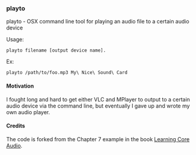 ### playto

playto - OSX command line tool for playing an audio file to a certain audio device

Usage: 

    playto filename [output device name].

Ex: 

    playto /path/to/foo.mp3 My\ Nice\ Sound\ Card

#### Motivation

I fought long and hard to get either VLC and MPlayer to output to a certain audio device via the command line, but eventually I gave up and wrote my own audio player.

#### Credits

The code is forked from the Chapter 7 example in the book <a href='http://www.amazon.com/Learning-Core-Audio-Hands-On-Programming/dp/0321636848'>Learning Core Audio</a>.

